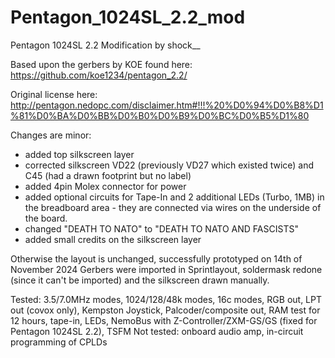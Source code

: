 # Pentagon_1024SL_2.2_mod
Pentagon 1024SL 2.2 Modification by shock__

Based upon the gerbers by KOE found here:
https://github.com/koe1234/pentagon_2.2/

Original license here:
http://pentagon.nedopc.com/disclaimer.htm#!!!%20%D0%94%D0%B8%D1%81%D0%BA%D0%BB%D0%B0%D0%B9%D0%BC%D0%B5%D1%80

Changes are minor:
- added top silkscreen layer
- corrected silkscreen VD22 (previously VD27 which existed twice) and C45 (had a drawn footprint but no label)
- added 4pin Molex connector for power
- added optional circuits for Tape-In and 2 additional LEDs (Turbo, 1MB) in the breadboard area - they are connected via wires on the underside of the board.
- changed "DEATH TO NATO" to "DEATH TO NATO AND FASCISTS"
- added small credits on the silkscreen layer

 Otherwise the layout is unchanged, successfully prototyped on 14th of November 2024
 Gerbers were imported in Sprintlayout, soldermask redone (since it can't be imported) and the silkscreen drawn manually.

 Tested: 3.5/7.0MHz modes, 1024/128/48k modes, 16c modes, RGB out, LPT out (covox only), Kempston Joystick, Palcoder/composite out, RAM test for 12 hours, tape-in, LEDs, NemoBus with Z-Controller/ZXM-GS/GS (fixed for Pentagon 1024SL 2.2), TSFM
 Not tested: onboard audio amp, in-circuit programming of CPLDs
